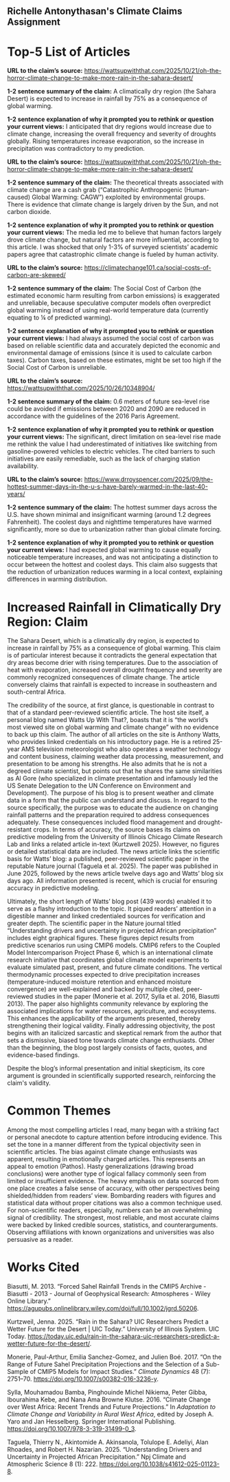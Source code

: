 ## Richelle Antonythasan's Climate Claims Assignment

# Top-5 List of Articles
**URL to the claim’s source:** https://wattsupwiththat.com/2025/10/21/oh-the-horror-climate-change-to-make-more-rain-in-the-sahara-desert/

**1-2 sentence summary of the claim:** A climatically dry region (the Sahara Desert) is expected to increase in rainfall by 75% as a consequence of global warming.

**1-2 sentence explanation of why it prompted you to rethink or question your current views:** I anticipated that dry regions would increase due to climate change, increasing the overall frequency and severity of droughts globally. Rising temperatures increase evaporation, so the increase in precipitation was contradictory to my prediction.

**URL to the claim’s source:** https://wattsupwiththat.com/2025/10/21/oh-the-horror-climate-change-to-make-more-rain-in-the-sahara-desert/

**1-2 sentence summary of the claim:** The theoretical threats associated with climate change are a cash grab (“Catastrophic Anthropogenic (Human-caused) Global Warming: CAGW”) exploited by environmental groups. There is evidence that climate change is largely driven by the Sun, and not carbon dioxide. 

**1-2 sentence explanation of why it prompted you to rethink or question your current views:** The media led me to believe that human factors largely drove climate change, but natural factors are more influential, according to this article. I was shocked that only 1-3% of surveyed scientists’ academic papers agree that catastrophic climate change is fueled by human activity.

**URL to the claim’s source:** https://climatechange101.ca/social-costs-of-carbon-are-skewed/

**1-2 sentence summary of the claim:** The Social Cost of Carbon (the estimated economic harm resulting from carbon emissions) is exaggerated and unreliable, because speculative computer models often overpredict global warming instead of using real-world temperature data (currently equating to ¼ of predicted warming).

**1-2 sentence explanation of why it prompted you to rethink or question your current views:** I had always assumed the social cost of carbon was based on reliable scientific data and accurately depicted the economic and environmental damage of emissions (since it is used to calculate carbon taxes). Carbon taxes, based on these estimates, might be set too high if the Social Cost of Carbon is unreliable. 

**URL to the claim’s source:** https://wattsupwiththat.com/2025/10/26/10348904/

**1-2 sentence summary of the claim:** 0.6 meters of future sea-level rise could be avoided if emissions between 2020 and 2090 are reduced in accordance with the guidelines of the 2016 Paris Agreement.

**1-2 sentence explanation of why it prompted you to rethink or question your current views:** The significant, direct limitation on sea-level rise made me rethink the value I had underestimated of initiatives like switching from gasoline-powered vehicles to electric vehicles. The cited barriers to such initiatives are easily remediable, such as the lack of charging station availability.

**URL to the claim’s source:** https://www.drroyspencer.com/2025/09/the-hottest-summer-days-in-the-u-s-have-barely-warmed-in-the-last-40-years/

**1-2 sentence summary of the claim:** The hottest summer days across the U.S. have shown minimal and insignificant warming (around 1.2 degrees Fahrenheit). The coolest days and nighttime temperatures have warmed significantly, more so due to urbanization rather than global climate forcing.

**1-2 sentence explanation of why it prompted you to rethink or question your current views:** I had expected global warming to cause equally noticeable temperature increases, and was not anticipating a distinction to occur between the hottest and coolest days. This claim also suggests that the reduction of urbanization reduces warming in a local context, explaining differences in warming distribution.

# Increased Rainfall in Climatically Dry Region: Claim
The Sahara Desert, which is a climatically dry region, is expected to increase in rainfall by 75% as a consequence of global warming. This claim is of particular interest because it contradicts the general expectation that dry areas become drier with rising temperatures. Due to the association of heat with evaporation, increased overall drought frequency and severity are commonly recognized consequences of climate change. The article conversely claims that rainfall is expected to increase in southeastern and south-central Africa. 

The credibility of the source, at first glance, is questionable in contrast to that of a standard peer-reviewed scientific article. The host site itself, a personal blog named Watts Up With That?, boasts that it is “the world’s most viewed site on global warming and climate change” with no evidence to back up this claim. The author of all articles on the site is Anthony Watts, who provides linked credentials on his introductory page. He is a retired 25-year AMS television meteorologist who also operates a weather technology and content business, claiming weather data processing, measurement, and presentation to be among his strengths. He also admits that he is not a degreed climate scientist, but points out that he shares the same similarities as Al Gore (who specialized in climate presentation and infamously led the US Senate Delegation to the UN Conference on Environment and Development). The purpose of his blog is to present weather and climate data in a form that the public can understand and discuss. In regard to the source specifically, the purpose was to educate the audience on changing rainfall patterns and the preparation required to address consequences adequately. These consequences included flood management and drought-resistant crops. In terms of accuracy, the source bases its claims on predictive modeling from the University of Illinois Chicago Climate Research Lab and links a related article in-text (Kurtzwell 2025). However, no figures or detailed statistical data are included. The news article links the scientific basis for Watts’ blog: a published, peer-reviewed scientific paper in the reputable Nature journal (Taguela et al. 2025). The paper was published in June 2025, followed by the news article twelve days ago and Watts’ blog six days ago. All information presented is recent, which is crucial for ensuring accuracy in predictive modeling. 

Ultimately, the short length of Watts’ blog post (439 words) enabled it to serve as a flashy introduction to the topic. It piqued readers’ attention in a digestible manner and linked credentialed sources for verification and greater depth. The scientific paper in the Nature journal titled “Understanding drivers and uncertainty in projected African precipitation” includes eight graphical figures. These figures depict results from predictive scenarios run using CMIP6 models. CMIP6 refers to the Coupled Model Intercomparison Project Phase 6, which is an international climate research initiative that coordinates global climate model experiments to evaluate simulated past, present, and future climate conditions. The vertical thermodynamic processes expected to drive precipitation increases (temperature-induced moisture retention and enhanced moisture convergence) are well-explained and backed by multiple cited, peer-reviewed studies in the paper (Monerie et al. 2017, Sylla et al. 2016, Biasutti 2013). The paper also highlights community relevance by exploring the associated implications for water resources, agriculture, and ecosystems. This enhances the applicability of the arguments presented, thereby strengthening their logical validity. Finally addressing objectivity, the post begins with an italicized sarcastic and skeptical remark from the author that sets a dismissive, biased tone towards climate change enthusiasts. Other than the beginning, the blog post largely consists of facts, quotes, and evidence-based findings. 

Despite the blog’s informal presentation and initial skepticism, its core argument is grounded in scientifically supported research, reinforcing the claim's validity.

# Common Themes

Among the most compelling articles I read, many began with a striking fact or personal anecdote to capture attention before introducing evidence. This set the tone in a manner different from the typical objectivity seen in scientific articles. The bias against climate change enthusiasts was apparent, resulting in emotionally charged articles. This represents an appeal to emotion (Pathos). Hasty generalizations (drawing broad conclusions) were another type of logical fallacy commonly seen from limited or insufficient evidence. The heavy emphasis on data sourced from one place creates a false sense of accuracy, with other perspectives being shielded/hidden from readers’ view. Bombarding readers with figures and statistical data without proper citations was also a common technique used. For non-scientific readers, especially, numbers can be an overwhelming signal of credibility. The strongest, most reliable, and most accurate claims were backed by linked credible sources, statistics, and counterarguments. Observing affiliations with known organizations and universities was also persuasive as a reader. 

# Works Cited

Biasutti, M. 2013. “Forced Sahel Rainfall Trends in the CMIP5 Archive - Biasutti - 2013 - Journal of Geophysical Research: Atmospheres - Wiley Online Library.” https://agupubs.onlinelibrary.wiley.com/doi/full/10.1002/jgrd.50206.

Kurtzweil, Jenna. 2025. “Rain in the Sahara? UIC Researchers Predict a Wetter Future for the 
Desert | UIC Today.” University of Illinois System. UIC Today. https://today.uic.edu/rain-in-the-sahara-uic-researchers-predict-a-wetter-future-for-the-desert/.

Monerie, Paul-Arthur, Emilia Sanchez-Gomez, and Julien Boé. 2017. “On the Range of Future Sahel Precipitation Projections and the Selection of a Sub-Sample of CMIP5 Models for Impact Studies.” *Climate Dynamics* 48 (7): 2751–70. https://doi.org/10.1007/s00382-016-3236-y.

Sylla, Mouhamadou Bamba, Pinghouinde Michel Nikiema, Peter Gibba, Ibourahima Kebe, and Nana Ama Browne Klutse. 2016. “Climate Change over West Africa: Recent Trends and 
Future Projections.” In *Adaptation to Climate Change and Variability in Rural West Africa*, edited by Joseph A. Yaro and Jan Hesselberg. Springer International Publishing. https://doi.org/10.1007/978-3-319-31499-0_3.

Taguela, Thierry N., Akintomide A. Akinsanola, Tolulope E. Adeliyi, Alan Rhoades, and Robert H. Nazarian. 2025. “Understanding Drivers and Uncertainty in Projected African 
Precipitation.” Npj Climate and Atmospheric Science 8 (1): 222. https://doi.org/10.1038/s41612-025-01123-8.
